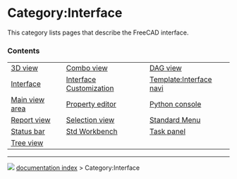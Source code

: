 # Category:Interface
This category lists pages that describe the FreeCAD interface.

### Contents

|     |     |     |
| --- | --- | --- |
| [3D view](3D_view.md) | [Combo view](Combo_view.md) | [DAG view](DAG_view.md) |
| [Interface](Interface.md) | [Interface Customization](Interface_Customization.md) | [Template:Interface navi](Template_Interface_navi.md) |
| [Main view area](Main_view_area.md) | [Property editor](Property_editor.md) | [Python console](Python_console.md) |
| [Report view](Report_view.md) | [Selection view](Selection_view.md) | [Standard Menu](Standard_Menu.md) |
| [Status bar](Status_bar.md) | [Std Workbench](Std_Workbench.md) | [Task panel](Task_panel.md) |
| [Tree view](Tree_view.md) |



---
![](images/Right_arrow.png) [documentation index](../README.md) > Category:Interface
